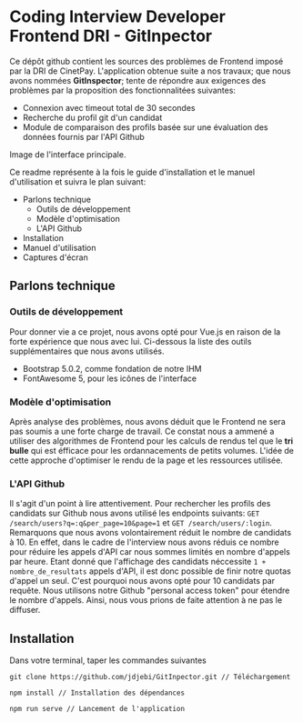 # Coding Interview Developer Frontend DRI - GitInpector

Ce dépôt github contient les sources des problèmes de Frontend imposé par la DRI de CinetPay. L'application obtenue suite a nos travaux; que nous avons nommées **GitInspector**; tente de répondre aux exigences des problèmes par la proposition des fonctionnalitées suivantes:

- Connexion avec timeout total de 30 secondes
- Recherche du profil git d'un candidat
- Module de comparaison des profils basée sur une évaluation des données fournis par l'API Github

Image de l'interface principale.

Ce readme représente à la fois le guide d'installation et le manuel d'utilisation et suivra le plan suivant:

- Parlons technique
    - Outils de développement
    - Modèle d'optimisation
    - L'API Github
- Installation
- Manuel d'utilisation
- Captures d'écran

## Parlons technique

### Outils de développement

Pour donner vie a ce projet, nous avons opté pour Vue.js en raison de la forte expérience que nous avec lui. Ci-dessous la liste des outils supplémentaires que nous avons utilisés.

- Bootstrap 5.0.2, comme fondation de notre IHM
- FontAwesome 5, pour les icônes de l'interface

### Modèle d'optimisation

Après analyse des problèmes, nous avons déduit que le Frontend ne sera pas soumis a une forte charge de travail. Ce constat nous a ammené a utiliser des algorithmes de Frontend pour les calculs de rendus tel que le **tri bulle** qui est éfficace pour les ordannacements de petits volumes. L'idée de cette approche d'optimiser le rendu de la page et les ressources utilisée.

### L'API Github

Il s'agit d'un point à lire attentivement. Pour rechercher les profils des candidats sur Github nous avons utilisé les endpoints suivants: `GET /search/users?q=:q&per_page=10&page=1` et `GET /search/users/:login`. Remarquons que nous avons volontairement réduit le nombre de candidats à 10. En effet, dans le cadre de l'interview nous avons réduis ce nombre pour réduire les appels d'API car nous sommes limités en nombre d'appels par heure. Etant donné que l'affichage des candidats néccessite `1 + nombre_de_resultats` appels d'API, il est donc possible de finir notre quotas d'appel un seul. C'est pourquoi nous avons opté pour 10 candidats par requête. Nous utilisons notre Github "personal access token" pour étendre le nombre d'appels. Ainsi, nous vous prions de faite attention à ne pas le diffuser.

## Installation

Dans votre terminal, taper les commandes suivantes
```
git clone https://github.com/jdjebi/GitInpector.git // Téléchargement 

npm install // Installation des dépendances

npm run serve // Lancement de l'application
```
